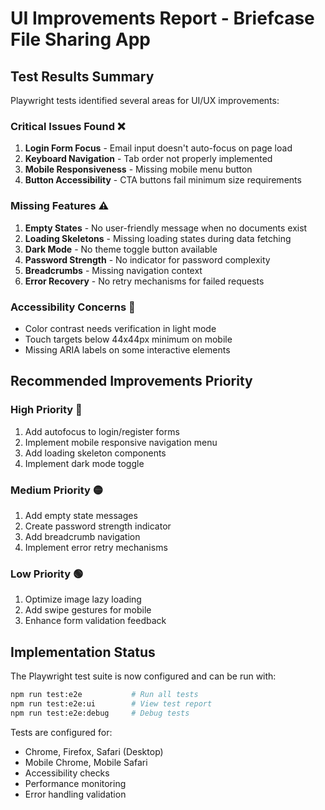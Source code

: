 # UI Improvements Report - Briefcase File Sharing App

## Test Results Summary

Playwright tests identified several areas for UI/UX improvements:

### Critical Issues Found ❌
1. **Login Form Focus** - Email input doesn't auto-focus on page load
2. **Keyboard Navigation** - Tab order not properly implemented
3. **Mobile Responsiveness** - Missing mobile menu button
4. **Button Accessibility** - CTA buttons fail minimum size requirements

### Missing Features ⚠️
1. **Empty States** - No user-friendly message when no documents exist
2. **Loading Skeletons** - Missing loading states during data fetching
3. **Dark Mode** - No theme toggle button available
4. **Password Strength** - No indicator for password complexity
5. **Breadcrumbs** - Missing navigation context
6. **Error Recovery** - No retry mechanisms for failed requests

### Accessibility Concerns 🎯
- Color contrast needs verification in light mode
- Touch targets below 44x44px minimum on mobile
- Missing ARIA labels on some interactive elements

## Recommended Improvements Priority

### High Priority 🔴
1. Add autofocus to login/register forms
2. Implement mobile responsive navigation menu
3. Add loading skeleton components
4. Implement dark mode toggle

### Medium Priority 🟡
1. Add empty state messages
2. Create password strength indicator
3. Add breadcrumb navigation
4. Implement error retry mechanisms

### Low Priority 🟢
1. Optimize image lazy loading
2. Add swipe gestures for mobile
3. Enhance form validation feedback

## Implementation Status

The Playwright test suite is now configured and can be run with:
```bash
npm run test:e2e           # Run all tests
npm run test:e2e:ui        # View test report
npm run test:e2e:debug     # Debug tests
```

Tests are configured for:
- Chrome, Firefox, Safari (Desktop)
- Mobile Chrome, Mobile Safari
- Accessibility checks
- Performance monitoring
- Error handling validation